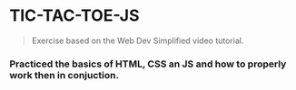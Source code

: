 # TIC-TAC-TOE-JS
>
> Exercise based on the Web Dev Simplified video tutorial.

### Practiced the basics of HTML, CSS an JS and how to properly work then in conjuction.
